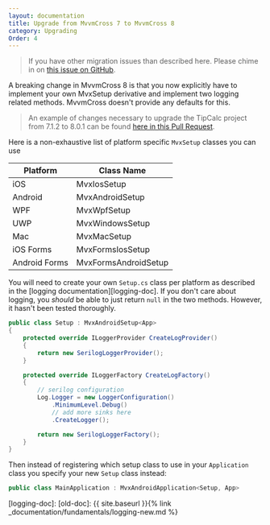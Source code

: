 ```yaml
---
layout: documentation
title: Upgrade from MvvmCross 7 to MvvmCross 8
category: Upgrading
Order: 4
---
```


> If you have other migration issues than described here. Please chime in on [this issue on GitHub][gh-docs-issue].

A breaking change in MvvmCross 8 is that you now explicitly have to implement your own MvxSetup derivative and implement two logging related methods. MvvmCross doesn't provide any defaults for this.

> An example of changes necessary to upgrade the TipCalc project from 7.1.2 to 8.0.1 can be found [here in this Pull Request][upgrade-pr].

Here is a non-exhaustive list of platform specific `MvxSetup` classes you can use

| Platform      | Class Name           |
|---------------|----------------------|
| iOS           | MvxIosSetup          |
| Android       | MvxAndroidSetup      |
| WPF           | MvxWpfSetup          |
| UWP           | MvxWindowsSetup      |
| Mac           | MvxMacSetup          |
| iOS Forms     | MvxFormsIosSetup     |
| Android Forms | MvxFormsAndroidSetup |

You will need to create your own `Setup.cs` class per platform as described in the [logging documentation][logging-doc]. If you don't care about logging, you _should_ be able to just return `null` in the two methods. However, it hasn't been tested thoroughly.

```csharp
public class Setup : MvxAndroidSetup<App>
{
    protected override ILoggerProvider CreateLogProvider()
    {
        return new SerilogLoggerProvider();
    }

    protected override ILoggerFactory CreateLogFactory()
    {
        // serilog configuration
        Log.Logger = new LoggerConfiguration()
            .MinimumLevel.Debug()
            // add more sinks here
            .CreateLogger();

        return new SerilogLoggerFactory();
    }
}
```

Then instead of registering which setup class to use in your `Application` class you specify your new `Setup` class instead:

```csharp
public class MainApplication : MvxAndroidApplication<Setup, App>
```

[gh-docs-issue]: https://github.com/MvvmCross/MvvmCross/issues/4201
[upgrade-pr]: https://github.com/MvvmCross/MvvmCross-Samples/pull/159
[logging-doc]: [old-doc]: {{ site.baseurl }}{% link _documentation/fundamentals/logging-new.md %}